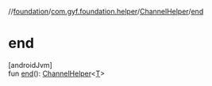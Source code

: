 //[foundation](../../../index.md)/[com.gyf.foundation.helper](../index.md)/[ChannelHelper](index.md)/[end](end.md)

# end

[androidJvm]\
fun [end](end.md)(): [ChannelHelper](index.md)&lt;[T](index.md)&gt;